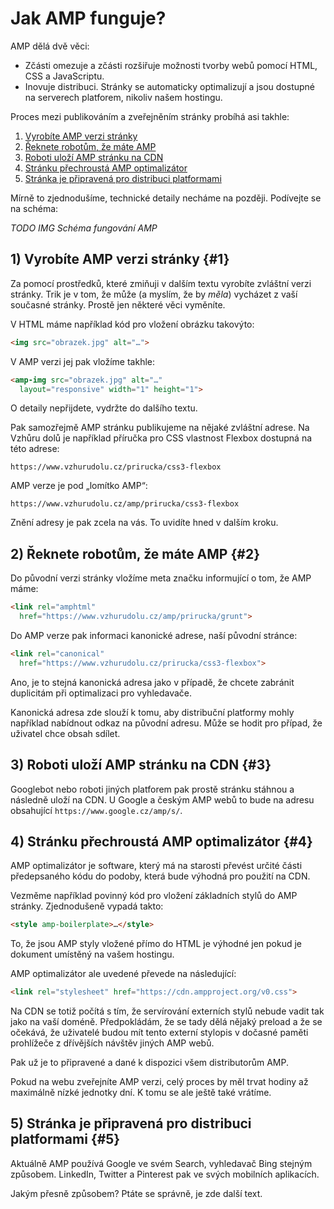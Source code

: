 # Jak AMP funguje?

AMP dělá dvě věci:

- Zčásti omezuje a zčásti rozšiřuje možnosti tvorby webů pomocí HTML, CSS a JavaScriptu.
- Inovuje distribuci. Stránky se automaticky optimalizují a jsou dostupné na serverech platforem, nikoliv našem hostingu.

Proces mezi publikováním a zveřejněním stránky probíhá asi takhle:

1. [Vyrobíte AMP verzi stránky](#1)
2. [Řeknete robotům, že máte AMP](#2)
3. [Roboti uloží AMP stránku na CDN](#3)
4. [Stránku přechroustá AMP optimalizátor](#4)
5. [Stránka je připravená pro distribuci platformami](#5)

Mírně to zjednodušíme, technické detaily necháme na později. Podívejte se na schéma:

*TODO IMG Schéma fungování AMP*

## 1) Vyrobíte AMP verzi stránky {#1}

Za pomocí prostředků, které zmiňuji v dalším textu vyrobíte zvláštní verzi stránky. Trik je v tom, že může (a myslím, že by *měla*) vycházet z vaší současné stránky. Prostě jen některé věci vyměníte.

V HTML máme například kód pro vložení obrázku takovýto:

```html
<img src="obrazek.jpg" alt="…">
```

V AMP verzi jej pak vložíme takhle:

```html
<amp-img src="obrazek.jpg" alt="…"
  layout="responsive" width="1" height="1">
```

O detaily nepřijdete, vydržte do dalšího textu. 

Pak samozřejmě AMP stránku publikujeme na nějaké zvláštní adrese. Na Vzhůru dolů je například příručka pro CSS vlastnost Flexbox dostupná na této adrese:

```url
https://www.vzhurudolu.cz/prirucka/css3-flexbox
```

AMP verze je pod „lomítko AMP“:

```url
https://www.vzhurudolu.cz/amp/prirucka/css3-flexbox
```

Znění adresy je pak zcela na vás. To uvidíte hned v dalším kroku.

## 2) Řeknete robotům, že máte AMP {#2}

Do původní verzi stránky vložíme meta značku informující o tom, že AMP máme:

```html
<link rel="amphtml"
  href="https://www.vzhurudolu.cz/amp/prirucka/grunt">
```

Do AMP verze pak informaci kanonické adrese, naší původní stránce:

```html
<link rel="canonical"
  href="https://www.vzhurudolu.cz/prirucka/css3-flexbox">
```

Ano, je to stejná kanonická adresa jako v případě, že chcete zabránit duplicitám při optimalizaci pro vyhledavače.

Kanonická adresa zde slouží k tomu, aby distribuční platformy mohly například nabídnout odkaz na původní adresu. Může se hodit pro případ, že uživatel chce obsah sdílet.

## 3) Roboti uloží AMP stránku na CDN {#3}

Googlebot nebo roboti jiných platforem pak prostě stránku stáhnou a následně uloží na CDN. U Google a českým AMP webů to bude na adresu obsahující `https://www.google.cz/amp/s/`.

## 4) Stránku přechroustá AMP optimalizátor {#4}

AMP optimalizátor je software, který má na starosti převést určité části předepsaného kódu do podoby, která bude výhodná pro použití na CDN.

Vezměme například povinný kód pro vložení základních stylů do AMP stránky. Zjednodušeně vypadá takto:

```html
<style amp-boilerplate>…</style>
```

To, že jsou AMP styly vložené přímo do HTML je výhodné jen pokud je dokument umístěný na vašem hostingu.

AMP optimalizátor ale uvedené převede na následující:

```html
<link rel="stylesheet" href="https://cdn.ampproject.org/v0.css">
```  

Na CDN se totiž počítá s tím, že servírování externích stylů nebude vadit tak jako na vaší doméně. Předpokládám, že se tady dělá nějaký preload a že se očekává, že uživatelé budou mít tento externí stylopis v dočasné paměti prohlížeče z dřívějších návštěv jiných AMP webů.

Pak už je to připravené a dané k dispozici všem distributorům AMP.

Pokud na webu zveřejníte AMP verzi, celý proces by měl trvat hodiny až maximálně nízké jednotky dní. K tomu se ale ještě také vrátíme.

## 5) Stránka je připravená pro distribuci platformami {#5}

Aktuálně AMP používá Google ve svém Search, vyhledavač Bing stejným způsobem. LinkedIn, Twitter a Pinterest pak ve svých mobilních aplikacích. 

Jakým přesně způsobem? Ptáte se správně, je zde další text.
